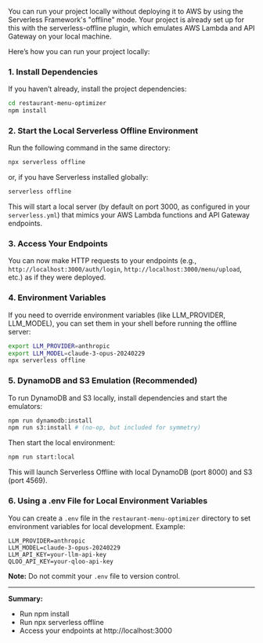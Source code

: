 You can run your project locally without deploying it to AWS by using the Serverless Framework's "offline" mode. Your project is already set up for this with the serverless-offline plugin, which emulates AWS Lambda and API Gateway on your local machine.

Here’s how you can run your project locally:

### 1. Install Dependencies
If you haven’t already, install the project dependencies:
```sh
cd restaurant-menu-optimizer
npm install
```

### 2. Start the Local Serverless Offline Environment
Run the following command in the same directory:
```sh
npx serverless offline
```
or, if you have Serverless installed globally:
```sh
serverless offline
```

This will start a local server (by default on port 3000, as configured in your `serverless.yml`) that mimics your AWS Lambda functions and API Gateway endpoints.

### 3. Access Your Endpoints
You can now make HTTP requests to your endpoints (e.g., `http://localhost:3000/auth/login`, `http://localhost:3000/menu/upload`, etc.) as if they were deployed.

### 4. Environment Variables
If you need to override environment variables (like LLM_PROVIDER, LLM_MODEL), you can set them in your shell before running the offline server:
```sh
export LLM_PROVIDER=anthropic
export LLM_MODEL=claude-3-opus-20240229
npx serverless offline
```

### 5. DynamoDB and S3 Emulation (Recommended)
To run DynamoDB and S3 locally, install dependencies and start the emulators:

```sh
npm run dynamodb:install
npm run s3:install # (no-op, but included for symmetry)
```

Then start the local environment:

```sh
npm run start:local
```

This will launch Serverless Offline with local DynamoDB (port 8000) and S3 (port 4569).

### 6. Using a .env File for Local Environment Variables

You can create a `.env` file in the `restaurant-menu-optimizer` directory to set environment variables for local development. Example:

```
LLM_PROVIDER=anthropic
LLM_MODEL=claude-3-opus-20240229
LLM_API_KEY=your-llm-api-key
QLOO_API_KEY=your-qloo-api-key
```

**Note:** Do not commit your `.env` file to version control.

---

**Summary:**  
- Run npm install  
- Run npx serverless offline  
- Access your endpoints at http://localhost:3000

